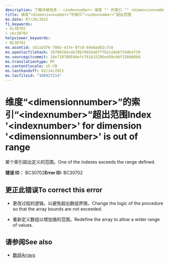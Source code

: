 ```yaml
---
description: 了解详细信息： <indexnumber> 维度 "" 的索引 "" <dimensionnumber> 超出范围
title: 维度“<dimensionnumber>”的索引“<indexnumber>”超出范围
ms.date: 07/20/2015
f1_keywords:
- bc30702
- vbc30702
helpviewer_keywords:
- BC30702
ms.assetid: c81a2d76-7065-437e-8fc8-84e8ad01c7c6
ms.openlocfilehash: 2678658dcde78b7405da6ff762ce8ab7344bef30
ms.sourcegitcommit: 10e719780594efc781b15295e499c66f316068b8
ms.translationtype: MT
ms.contentlocale: zh-CN
ms.lasthandoff: 02/14/2021
ms.locfileid: "100427214"
---
```

# <a name="index-indexnumber-for-dimension-dimensionnumber-is-out-of-range"></a><span data-ttu-id="6bd77-103">维度“\<dimensionnumber>”的索引“\<indexnumber>”超出范围</span><span class="sxs-lookup"><span data-stu-id="6bd77-103">Index '\<indexnumber>' for dimension '\<dimensionnumber>' is out of range</span></span>

<span data-ttu-id="6bd77-104">某个索引超出定义的范围。</span><span class="sxs-lookup"><span data-stu-id="6bd77-104">One of the indexes exceeds the range defined.</span></span>  
  
 <span data-ttu-id="6bd77-105">**错误 ID：** BC30702</span><span class="sxs-lookup"><span data-stu-id="6bd77-105">**Error ID:** BC30702</span></span>  
  
## <a name="to-correct-this-error"></a><span data-ttu-id="6bd77-106">更正此错误</span><span class="sxs-lookup"><span data-stu-id="6bd77-106">To correct this error</span></span>  
  
- <span data-ttu-id="6bd77-107">更改过程的逻辑，以避免超出数组界限。</span><span class="sxs-lookup"><span data-stu-id="6bd77-107">Change the logic of the procedure so that the array bounds are not exceeded.</span></span>  
  
- <span data-ttu-id="6bd77-108">重新定义数组以增加值的范围。</span><span class="sxs-lookup"><span data-stu-id="6bd77-108">Redefine the array to allow a wider range of values.</span></span>  
  
## <a name="see-also"></a><span data-ttu-id="6bd77-109">请参阅</span><span class="sxs-lookup"><span data-stu-id="6bd77-109">See also</span></span>

- [<span data-ttu-id="6bd77-110">数组</span><span class="sxs-lookup"><span data-stu-id="6bd77-110">Arrays</span></span>](../programming-guide/language-features/arrays/index.md)
